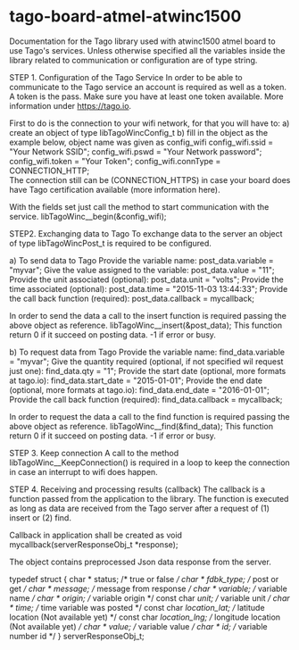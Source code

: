 # tago-board-atmel-atwinc1500
Documentation for the Tago library used with atwinc1500 atmel board to use Tago's services.
Unless otherwise specified all the variables inside the library related to communication or configuration are of type string. 

STEP 1. Configuration of the Tago Service
In order to be able to communicate to the Tago service an account is required as well as a token. A token is the pass. Make sure you have at least one token available. More information under https://tago.io. 

First to do is the connection to your wifi network, for that you will have to:
a) create an object of type libTagoWincConfig_t
b) fill in the object as the example below, object name was given as config_wifi
  config_wifi.ssid  = "Your Network SSID";
  config_wifi.pswd  = "Your Network password";
  config_wifi.token = "Your Token";
  config_wifi.connType = CONNECTION_HTTP;		
The connection still can be (CONNECTION_HTTPS) in case your board does have Tago certification available (more information here).

With the fields set just call the method to start communication with the service.
  libTagoWinc__begin(&config_wifi);

STEP2. Exchanging data to Tago
To exchange data to the server an object of type libTagoWincPost_t is required to be configured. 

a) To send data to Tago
	Provide the variable name:
	  post_data.variable = "myvar";
	Give the value assigned to the variable:
	  post_data.value    = "11";
	Provide the unit associated (optional):
	  post_data.unit     = "volts";
	Provide the time associated (optional):
	  post_data.time     = "2015-11-03 13:44:33";
	Provide the call back function (required):
	  post_data.callback = mycallback;

In order to send the data a call to the insert function is required passing the above object as reference.
  libTagoWinc__insert(&post_data);
This function return 0 if it succeed on posting data. -1 if error or busy. 

b) To request data from Tago
	Provide the variable name:
	  find_data.variable = "myvar";
	Give the quantity required (optional, if not specified wil request just one):
	  find_data.qty    = "1";
	Provide the start date (optional, more formats at tago.io):
	  find_data.start_date = "2015-01-01";
	Provide the end date (optional, more formats at tago.io):
	  find_data.end_date = "2016-01-01";
	Provide the call back function (required):
	  find_data.callback = mycallback;

In order to request the data a call to the find function is required passing the above object as reference.
  libTagoWinc__find(&find_data);
This function return 0 if it succeed on posting data. -1 if error or busy. 

STEP 3. Keep connection
  A call to the method libTagoWinc__KeepConnection() is required in a loop to keep the connection in case an interrupt to wifi does happen.

STEP 4. Receiving and processing results (callback)
  The callback is a function passed from the application to the library. The function is executed as long as data are received from the Tago server after a request of (1) insert or (2) find. 

Callback in application shall be created as
  void mycallback(serverResponseObj_t *response);
  
The object contains preprocessed Json data response from the server. 

typedef struct {
	char * status;		/* true or false */
	char * fdbk_type;	/* post or get */
	char * message;		/* message from response */	
	char * variable;  /* variable name */
	char * origin;    /* variable origin */
	const char *unit; /* variable unit */
	char * time;      /* time variable was posted */
	const char *location_lat; /* latitude location (Not available yet) */
	const char *location_lng; /* longitude location (Not available yet) */
	char * value;     /* variable value */
	char * id;        /* variable number id */
} serverResponseObj_t;
